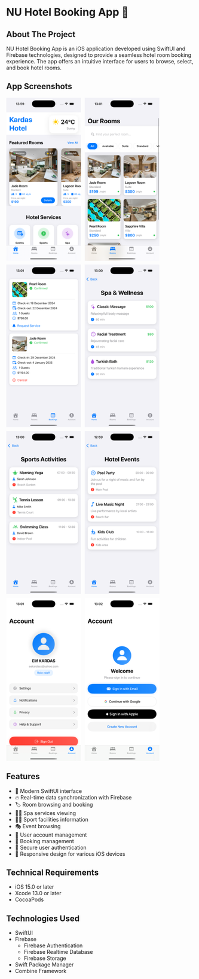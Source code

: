 # NU Hotel Booking App 🏨

## About The Project
NU Hotel Booking App is an iOS application developed using SwiftUI and Firebase technologies, designed to provide a seamless hotel room booking experience. The app offers an intuitive interface for users to browse, select, and book hotel rooms.

## App Screenshots
<div style="display: flex; flex-wrap: wrap; gap: 10px;">
    <img src="NUHotelAppPhotos/homePage.png" width="200" alt="Home Page">
    <img src="NUHotelAppPhotos/roomsPage.png" width="200" alt="Rooms Page">
    <img src="NUHotelAppPhotos/bookingsPage.png" width="200" alt="Bookings Page">
    <img src="NUHotelAppPhotos/spaPage.png" width="200" alt="Spa Page">
    <img src="NUHotelAppPhotos/sportPage.png" width="200" alt="Sport Page">
    <img src="NUHotelAppPhotos/eventPage.png" width="200" alt="Event Page">
    <img src="NUHotelAppPhotos/accountPage.png" width="200" alt="Account Page">
    <img src="NUHotelAppPhotos/accountPage-Logout.png" width="200" alt="Logout Page">
</div>

## Features
- 📱 Modern SwiftUI interface
- 🔥 Real-time data synchronization with Firebase
- 🏷️ Room browsing and booking
- 📅‍♀️ Spa services viewing
- 🏋️‍♂️ Sport facilities information
- 🎭 Event browsing
- 👤 User account management
- 📅 Booking management
- 🔐 Secure user authentication
- 📱 Responsive design for various iOS devices

## Technical Requirements
- iOS 15.0 or later
- Xcode 13.0 or later
- CocoaPods

## Technologies Used
- SwiftUI
- Firebase
  - Firebase Authentication
  - Firebase Realtime Database
  - Firebase Storage
- Swift Package Manager
- Combine Framework